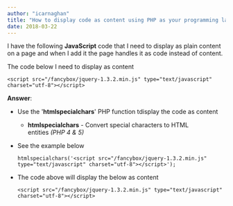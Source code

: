 ```yaml
---
author: "icarnaghan"
title: "How to display code as content using PHP as your programming language"
date: 2018-03-22
---
```


I have the following **JavaScript** code that I need to display as plain content on a page and when I add it the page handles it as code instead of content.

The code below I need to display as content

```
<script src="/fancybox/jquery-1.3.2.min.js" type="text/javascript" charset="utf-8"></script>
```

**Answer**:

- Use the '**htmlspecialchars**' PHP function tdisplay the code as content
    - **htmlspecialchars** - Convert special characters to HTML entities _(PHP 4 & 5)_
- See the example below
    
    ```
    htmlspecialchars('<script src="/fancybox/jquery-1.3.2.min.js" type="text/javascript" charset="utf-8"></script>');
    ```
    
- The code above will display the below as content
    
    ```
    <script src="/fancybox/jquery-1.3.2.min.js" type="text/javascript" charset="utf-8"></script>
    ```
